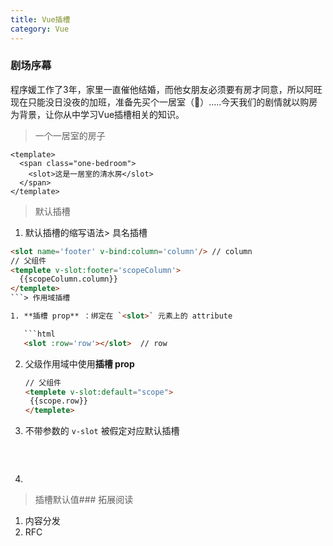 ```yaml
---
title: Vue插槽
category: Vue
---
```


### 剧场序幕

​	程序媛工作了3年，家里一直催他结婚，而他女朋友必须要有房才同意，所以阿旺现在只能没日没夜的加班，准备先买个一居室（🙁）.....今天我们的剧情就以购房为背景，让你从中学习Vue插槽相关的知识。

> 一个一居室的房子

```vue
<template>
  <span class="one-bedroom">
    <slot>这是一居室的清水房</slot>
  </span>
</template>
```

> 默认插槽

1. 默认插槽的缩写语法> 具名插槽

```html
<slot name='footer' v-bind:column='column'/> // column
// 父组件
<templete v-slot:footer='scopeColumn'> 
  {{scopeColumn.column}}
</templete>
```> 作用域插槽

1. **插槽 prop** ：绑定在 `<slot>` 元素上的 attribute 

   ```html
   <slot :row='row'></slot>  // row
   ```

2. 父级作用域中使用**插槽 prop**

   ```html
   // 父组件
   <templete v-slot:default="scope">
    {{scope.row}}
   </templete>
   ```

3. 不带参数的 `v-slot` 被假定对应默认插槽

   ```

   ```

   ​

4. ​

> 插槽默认值### 拓展阅读

1. 内容分发
2. RFC

  [Vue插槽]: https://cn.vuejs.org/v2/guide/components-slots.html&quot;v-slot【slot和slot-scope已被废弃】&quot;

